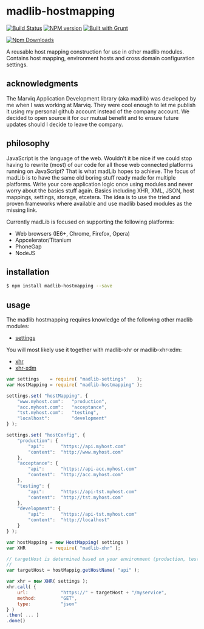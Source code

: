 # madlib-hostmapping
[![Build Status](https://travis-ci.org/Qwerios/madlib-hostmapping.svg?branch=master)](https://travis-ci.org/Qwerios/madlib-hostmapping) [![NPM version](https://badge.fury.io/js/madlib-hostmapping.png)](http://badge.fury.io/js/madlib-hostmapping) [![Built with Grunt](https://cdn.gruntjs.com/builtwith.png)](http://gruntjs.com/)

[![Npm Downloads](https://nodei.co/npm/madlib-hostmapping.png?downloads=true&stars=true)](https://nodei.co/npm/madlib-hostmapping.png?downloads=true&stars=true)

A reusable host mapping construction for use in other madlib modules. Contains host mapping, environment hosts and cross domain configuration settings.


## acknowledgments
The Marviq Application Development library (aka madlib) was developed by me when I was working at Marviq. They were cool enough to let me publish it using my personal github account instead of the company account. We decided to open source it for our mutual benefit and to ensure future updates should I decide to leave the company.


## philosophy
JavaScript is the language of the web. Wouldn't it be nice if we could stop having to rewrite (most) of our code for all those web connected platforms running on JavaScript? That is what madLib hopes to achieve. The focus of madLib is to have the same old boring stuff ready made for multiple platforms. Write your core application logic once using modules and never worry about the basics stuff again. Basics including XHR, XML, JSON, host mappings, settings, storage, etcetera. The idea is to use the tried and proven frameworks where available and use madlib based modules as the missing link.

Currently madLib is focused on supporting the following platforms:

* Web browsers (IE6+, Chrome, Firefox, Opera)
* Appcelerator/Titanium
* PhoneGap
* NodeJS


## installation
```bash
$ npm install madlib-hostmapping --save
```

## usage
The madlib hostmapping requires knowledge of the following other madlib modules:
* [settings](https://github.com/Qwerios/madlib-settings)

You will most likely use it together with madlib-xhr or madlib-xhr-xdm:
* [xhr](https://github.com/Qwerios/madlib-xhr)
* [xhr-xdm](https://github.com/Qwerios/madlib-xhr-xdm)


```javascript
var settings    = require( "madlib-settings"    );
var HostMapping = require( "madlib-hostmapping" );

settings.set( "hostMapping", {
    "www.myhost.com":   "production",
    "acc.myhost.com":   "acceptance",
    "tst.myhost.com":   "testing",
    "localhost":        "development"
} );

settings.set( "hostConfig", {
    "production": {
        "api":      "https://api.myhost.com"
        "content":  "http://www.myhost.com"
    },
    "acceptance": {
        "api":      "https://api-acc.myhost.com"
        "content":  "http://acc.myhost.com"
    },
    "testing": {
        "api":      "https://api-tst.myhost.com"
        "content":  "http://tst.myhost.com"
    },
    "development": {
        "api":      "https://api-tst.myhost.com"
        "content":  "http://localhost"
    }
} );

var hostMapping = new HostMapping( settings )
var XHR         = require( "madlib-xhr" );

// targetHost is determined based on your environment (production, testing, etc)
//
var targetHost = hostMappig.getHostName( "api" );

var xhr = new XHR( settings );
xhr.call( {
    url:            "https://" + targetHost + "/myservice",
    method:         "GET",
    type:           "json"
} )
.then( ... )
.done()
```